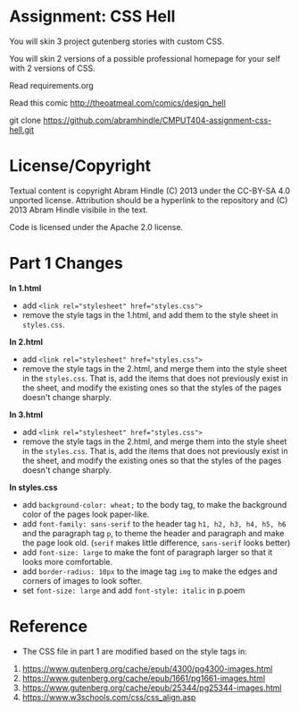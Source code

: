# Assignment: CSS Hell

You will skin 3 project gutenberg stories with custom CSS.

You will skin 2 versions of a possible professional homepage for your
self with 2 versions of CSS.

Read requirements.org

Read this comic http://theoatmeal.com/comics/design_hell

git clone https://github.com/abramhindle/CMPUT404-assignment-css-hell.git

# License/Copyright

Textual content is copyright Abram Hindle (C) 2013 under the CC-BY-SA
4.0 unported license. Attribution should be a hyperlink to the
repository and (C) 2013 Abram Hindle visibile in the text.

Code is licensed under the Apache 2.0 license.

# Part 1 Changes

<b> In 1.html </b>

- add `<link rel="stylesheet" href="styles.css">`
- remove the style tags in the 1.html, and add them to the style sheet in `styles.css`.

<b> In 2.html </b>

- add `<link rel="stylesheet" href="styles.css">`
- remove the style tags in the 2.html, and merge them into the style sheet in the `styles.css`. That is, add the items that does not previously exist in the sheet, and modify the existing ones so that the styles of the pages doesn't change sharply.

<b> In 3.html </b>

- add `<link rel="stylesheet" href="styles.css">`
- remove the style tags in the 2.html, and merge them into the style sheet in the `styles.css`. That is, add the items that does not previously exist in the sheet, and modify the existing ones so that the styles of the pages doesn't change sharply.

<b> In styles.css </b>

- add `background-color: wheat;` to the body tag, to make the background color of the pages look paper-like.
- add `font-family: sans-serif` to the header tag `h1, h2, h3, h4, h5, h6` and the paragraph tag `p`, to theme the header and paragraph and make the page look old. (`serif` makes little difference, `sans-serif` looks better)
- add `font-size: large` to make the font of paragraph larger so that it looks more comfortable.
- add `border-radius: 10px` to the image tag `img` to make the edges and corners of images to look softer.
- set `font-size: large` and add `font-style: italic` in p.poem

# Reference

- The CSS file in part 1 are modified based on the style tags in:

1.  https://www.gutenberg.org/cache/epub/4300/pg4300-images.html
2.  https://www.gutenberg.org/cache/epub/1661/pg1661-images.html
3.  https://www.gutenberg.org/cache/epub/25344/pg25344-images.html
4.  https://www.w3schools.com/css/css_align.asp
